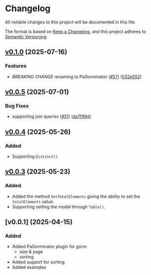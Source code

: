 # Changelog

All notable changes to this project will be documented in this file.

The format is based on [Keep a Changelog](https://keepachangelog.com/en/1.1.0/),
and this project adheres to [Semantic Versioning](https://semver.org/spec/v2.0.0.html).

## [v0.1.0](https://github.com/manuelarte/pagorminator/compare/v0.0.5...v0.1.0) (2025-07-16)


### Features

* *BREAKING CHANGE* renaming to PaGorminator ([#57](https://github.com/manuelarte/pagorminator/issues/57)) ([032e552](https://github.com/manuelarte/pagorminator/commit/032e55231c6ab11dc2ff8cac9b32a63d2c91d592))

## [v0.0.5](https://github.com/manuelarte/pagorminator/compare/v0.0.4...v0.0.5) (2025-07-01)


### Bug Fixes

* supporting join queries ([#51](https://github.com/manuelarte/pagorminator/issues/51)) ([da7f99d](https://github.com/manuelarte/pagorminator/commit/da7f99df515812642b41f778f06b4c87cb3f00a9))

## [v0.0.4](https://github.com/manuelarte/pagorminator/compare/v0.0.3...v0.0.4) (2025-05-26)


### Added

* Supporting `Distinct()`.

## [v0.0.3](https://github.com/manuelarte/pagorminator/compare/v0.0.2...v0.0.3) (2025-05-23)


### Added

* Added the method `SetTotalElements` giving the ability to set the `totalElements` value.
* Supporting setting the model through `Table()`.

## [v0.0.1] (2025-04-15)


### Added

* Added PaGorminator plugin for gorm
  - size & page
  - sorting
* Added support for sorting
* Added examples
